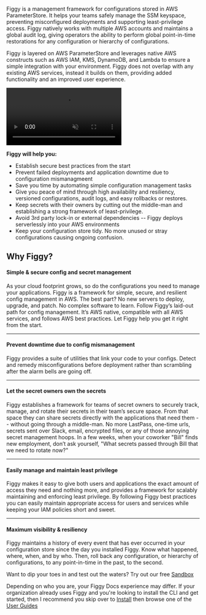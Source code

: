 Figgy is a management framework for configurations stored in AWS ParameterStore. It helps your teams safely manage
the SSM keyspace, preventing misconfigured deployments and supporting least-privilege access. Figgy natively works with
multiple AWS accounts and maintains a global audit log, giving operators the ability to perform global point-in-time restorations
for any configuration or hierarchy of configurations.

Figgy is layered on AWS ParameterStore and leverages native AWS constructs such as AWS IAM, KMS, DynamoDB, and
Lambda to ensure a simple integration with your environment. Figgy does not overlap with any existing AWS services, instead it builds on them, 
providing added functionality and an improved user experience.
<br/>

<video controls autoplay loop muted class="video"><source src="/images/videos/walkthrough-2.mp4" type="video/mp4"></video>


**Figgy will help you:**

- Establish secure best practices from the start
- Prevent failed deployments and application downtime due to configuration mismanagmeent
- Save you time by automating simple configuration management tasks
- Give you peace of mind through high availability and resiliency, versioned configurations, audit logs, and easy rollbacks or restores.
- Keep secrets with their owners by cutting out the middle-man and establishing a strong framework of least-privilege. 
- Avoid 3rd party lock-in or external dependencies -- Figgy deploys serverlessly into your AWS environments
- Keep your configuration store tidy. No more unused or stray configurations causing ongoing confusion.

## Why Figgy?


#### Simple & secure config and secret management
As your cloud footprint grows, so do the configurations you need to manage your applications. 
Figgy is a framework for simple, secure, and resilient config management in AWS. The best part? No new servers to 
deploy, upgrade, and patch. No complex software to learn. Follow Figgy’s laid-out path for config management. 
It’s AWS native, compatible with all AWS services, and follows AWS best practices. Let Figgy help you get it right from the start.

---
#### Prevent downtime due to config mismanagement
Figgy provides a suite of utilities that link your code to your configs. 
Detect and remedy misconfigurations before deployment rather than scrambling after the alarm bells are going off.

---
#### Let the secret owners own the secrets
Figgy establishes a framework for teams of secret owners to securely track, manage, and rotate their secrets in their 
team’s secure space. From that space they can share secrets directly with the applications that need them -- 
without going through a middle-man. No more LastPass, one-time urls, secrets sent over Slack, email, encrypted files, 
or any of those annoying secret management hoops. In a few weeks, when your coworker "Bill" finds new employment, 
don’t ask yourself, "What secrets passed through Bill that we need to rotate now?"

---
#### Easily manage and maintain least privilege
Figgy makes it easy to give both users and applications the exact amount of access they need and nothing more, and provides
a framework for scalably maintaining and enforcing least privilege. By following Figgy best
practices you can easily maintain appropriate access for users and services while keeping your IAM policies short and sweet.

---
#### Maximum visibility & resiliency
Figgy maintains a history of every event that has ever occurred in your configuration store since the day you 
installed Figgy. Know what happened, where, when, and by who. Then, roll back any configuration, 
or hierarchy of configurations, to any point-in-time in the past, to the second.


Want to dip your toes in and test out the waters? Try out our free [Sandbox](/getting-started/sandbox/)

Depending on who you are, your Figgy Docs experience may differ. If your organization already uses Figgy and you're looking
to install the CLI and get started, then I recommend you skip over to [Install](/getting-started/install/)
then browse one of the [User Guides](/user-guides/dev/)

